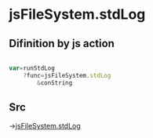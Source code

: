 # jsFileSystem.stdLog

## Difinition by js action

```js.js

var=runStdLog
	?func=jsFileSystem.stdLog
		&conString
```

## Src

->[jsFileSystem.stdLog](https://github.com/puutaro/CommandClick/blob/master/app/src/main/java/com/puutaro/commandclick/fragment_lib/terminal_fragment/js_interface/file/JsFileSystem.kt#L147)


